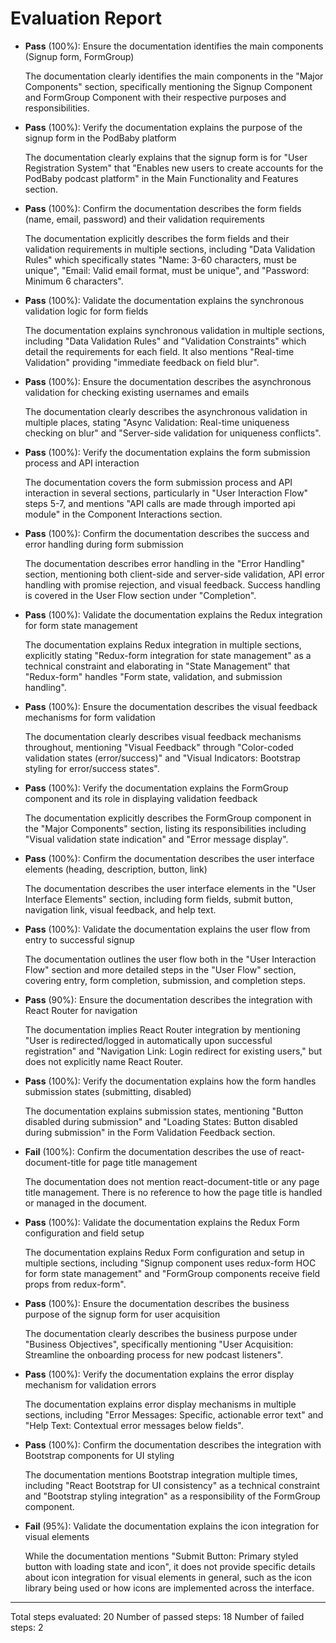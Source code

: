 # Evaluation Report

- **Pass** (100%): Ensure the documentation identifies the main components (Signup form, FormGroup)
  
  The documentation clearly identifies the main components in the "Major Components" section, specifically mentioning the Signup Component and FormGroup Component with their respective purposes and responsibilities.

- **Pass** (100%): Verify the documentation explains the purpose of the signup form in the PodBaby platform
  
  The documentation clearly explains that the signup form is for "User Registration System" that "Enables new users to create accounts for the PodBaby podcast platform" in the Main Functionality and Features section.

- **Pass** (100%): Confirm the documentation describes the form fields (name, email, password) and their validation requirements
  
  The documentation explicitly describes the form fields and their validation requirements in multiple sections, including "Data Validation Rules" which specifically states "Name: 3-60 characters, must be unique", "Email: Valid email format, must be unique", and "Password: Minimum 6 characters".

- **Pass** (100%): Validate the documentation explains the synchronous validation logic for form fields
  
  The documentation explains synchronous validation in multiple sections, including "Data Validation Rules" and "Validation Constraints" which detail the requirements for each field. It also mentions "Real-time Validation" providing "immediate feedback on field blur".

- **Pass** (100%): Ensure the documentation describes the asynchronous validation for checking existing usernames and emails
  
  The documentation clearly describes the asynchronous validation in multiple places, stating "Async Validation: Real-time uniqueness checking on blur" and "Server-side validation for uniqueness conflicts".

- **Pass** (100%): Verify the documentation explains the form submission process and API interaction
  
  The documentation covers the form submission process and API interaction in several sections, particularly in "User Interaction Flow" steps 5-7, and mentions "API calls are made through imported api module" in the Component Interactions section.

- **Pass** (100%): Confirm the documentation describes the success and error handling during form submission
  
  The documentation describes error handling in the "Error Handling" section, mentioning both client-side and server-side validation, API error handling with promise rejection, and visual feedback. Success handling is covered in the User Flow section under "Completion".

- **Pass** (100%): Validate the documentation explains the Redux integration for form state management
  
  The documentation explains Redux integration in multiple sections, explicitly stating "Redux-form integration for state management" as a technical constraint and elaborating in "State Management" that "Redux-form" handles "Form state, validation, and submission handling".

- **Pass** (100%): Ensure the documentation describes the visual feedback mechanisms for form validation
  
  The documentation clearly describes visual feedback mechanisms throughout, mentioning "Visual Feedback" through "Color-coded validation states (error/success)" and "Visual Indicators: Bootstrap styling for error/success states".

- **Pass** (100%): Verify the documentation explains the FormGroup component and its role in displaying validation feedback
  
  The documentation explicitly describes the FormGroup component in the "Major Components" section, listing its responsibilities including "Visual validation state indication" and "Error message display".

- **Pass** (100%): Confirm the documentation describes the user interface elements (heading, description, button, link)
  
  The documentation describes the user interface elements in the "User Interface Elements" section, including form fields, submit button, navigation link, visual feedback, and help text.

- **Pass** (100%): Validate the documentation explains the user flow from entry to successful signup
  
  The documentation outlines the user flow both in the "User Interaction Flow" section and more detailed steps in the "User Flow" section, covering entry, form completion, submission, and completion steps.

- **Pass** (90%): Ensure the documentation describes the integration with React Router for navigation
  
  The documentation implies React Router integration by mentioning "User is redirected/logged in automatically upon successful registration" and "Navigation Link: Login redirect for existing users," but does not explicitly name React Router. 

- **Pass** (100%): Verify the documentation explains how the form handles submission states (submitting, disabled)
  
  The documentation explains submission states, mentioning "Button disabled during submission" and "Loading States: Button disabled during submission" in the Form Validation Feedback section.

- **Fail** (100%): Confirm the documentation describes the use of react-document-title for page title management
  
  The documentation does not mention react-document-title or any page title management. There is no reference to how the page title is handled or managed in the document.

- **Pass** (100%): Validate the documentation explains the Redux Form configuration and field setup
  
  The documentation explains Redux Form configuration and setup in multiple sections, including "Signup component uses redux-form HOC for form state management" and "FormGroup components receive field props from redux-form".

- **Pass** (100%): Ensure the documentation describes the business purpose of the signup form for user acquisition
  
  The documentation clearly describes the business purpose under "Business Objectives", specifically mentioning "User Acquisition: Streamline the onboarding process for new podcast listeners".

- **Pass** (100%): Verify the documentation explains the error display mechanism for validation errors
  
  The documentation explains error display mechanisms in multiple sections, including "Error Messages: Specific, actionable error text" and "Help Text: Contextual error messages below fields".

- **Pass** (100%): Confirm the documentation describes the integration with Bootstrap components for UI styling
  
  The documentation mentions Bootstrap integration multiple times, including "React Bootstrap for UI consistency" as a technical constraint and "Bootstrap styling integration" as a responsibility of the FormGroup component.

- **Fail** (95%): Validate the documentation explains the icon integration for visual elements
  
  While the documentation mentions "Submit Button: Primary styled button with loading state and icon", it does not provide specific details about icon integration for visual elements in general, such as the icon library being used or how icons are implemented across the interface.

---

Total steps evaluated: 20
Number of passed steps: 18
Number of failed steps: 2